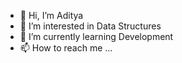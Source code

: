 - 👋 Hi, I’m Aditya 
- 👀 I’m interested in Data Structures 
- 🌱 I’m currently learning Development
- 📫 How to reach me ...

<!---
Aditya9730/Aditya9730 is a ✨ special ✨ repository because its `README.md` (this file) appears on your GitHub profile.
You can click the Preview link to take a look at your changes.
--->
